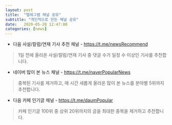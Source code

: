 ```yaml
---
layout: post
title:  "텔레그램 채널 공유"
subtitle: "개인적으로 만든 채널 공유"
date:   2020-05-28 12:47:00
categories: [news]
---
```


* 다음 사설/칼럼/연재 기사 추천 채널 - https://t.me/newsRecommend

> 1일 전에 올라온 사설/칼럼/연재 기사 중 댓글 수가 일정 수 이상인 기사를 추천합니다.

* 네이버 많이 본 뉴스 채널 - https://t.me/naverPopularNews

> 중복된 기사를 제거하고, 매 시간 새롭게 올라온 많이 본 뉴스를 분야별 5위까지 추천합니다.

* 다음 카페 인기글 채널 - https://t.me/daumPopular

> 카페 인기글 100위 중 상위 20위까지의 글을 최대한 중복을 제거하고 추천합니다.